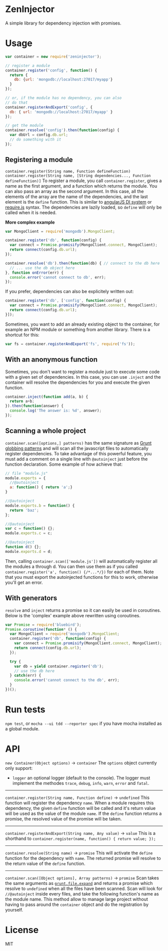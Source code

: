 # ZenInjector

A simple library for dependency injection with promises.

# Usage

```javascript
var container = new require('zeninjector');

// register a module
container.register('config', function() {
  return {
    db: {url: 'mongodb://localhost:27017/myapp'}
  }
});

// or, if the module has no dependency, you can also
// do that
container.registerAndExport('config', {
  db: { url: 'mongodb://localhost:27017/myapp' }
});

// get the module
container.resolve('config').then(function(config) {
  var dbUrl = config.db.url;
  // do something with it
});
```

## Registering a module
`container.register(String name, Function defineFunction)`
`container.register(String name, [String dependencies..., Function defineFunction)]`
To register a module, you call `container.register`, gives a name as the first
argument, and a function which returns
the module. You can also pass an array as the second argument. In this case, all
the elements of the array are the name of the dependencies, and the last element
is the `define` function. This is similar to
[angularJS DI system](http://docs.angularjs.org/guide/di)
or [require.js](http://requirejs.org/) syntax.
The dependencies are lazily loaded, so `define` will only be called when it is
needed.

**More complex example**

```javascript
var MongoClient = require('mongodb').MongoClient;

container.register('db', function(config) {
  var connect = Promise.promisify(MongoClient.connect, MongoClient);
  return connect(config.db.url);
});

container.resolve('db').then(function(db) { // connect to the db here
  // ... use the db object here
}, function onError(err) {
  console.error('cannot connect to db', err);
});
```

If you prefer, dependencies can also be explicitely written out:

```javascript
container.register('db', ['config', function(config) {
  var connect = Promise.promisify(MongoClient.connect, MongoClient);
  return connect(config.db.url);
}]);
```

Sometimes, you want to add an already existing object to the container, for example
an NPM module or something from another library. There is a shortcut for this:

```javascript
var fs = container.registerAndExport('fs', require('fs'));
```

## With an anonymous function
Sometimes, you don't want to register a module just to execute some code with a given set of dependencies. In this case, you can use `.inject` and the container will resolve the dependencies for you and execute the given function.

```javascript
container.inject(function add(a, b) {
  return a+b;
}).then(function(answer) {
  console.log('The answer is: %d', answer);
});
```

## Scanning a whole project
`container.scan([options,] patterns)` has the same signature as [Grunt globbing patterns](http://gruntjs.com/api/grunt.file#globbing-patterns) and will scan all the javascript files to automatically register dependencies. To take advantage of this powerful feature, you must add a comment on a single line with `@autoinject` just before the function declaration. Some example of how achieve that:

```javascript
// file "module.js"
module.exports = {
  //@autoinject
  a: function() { return 'a';}
}

//@autoinject
module.exports.b = function() {
  return 'baz';
};

//@autoinject
var c = function() {};
module.exports.c = c;

//@autoinject
function d() {};
module.exports.d = d;
```

Then, calling `container.scan(['module.js'])` will automatically register all the modules a through d. You can then use them as if you called `container.register('a', function() {/*...*/})` for each of them.
Note that you must export the autoinjected functions for this to work, otherwise you'll get an error.

## With generators
`resolve` and `inject` returns a promise so it can easily be used in coroutines. Below is the 'complex' example above rewritten using coroutines.

```javascript
var Promise = require('bluebird');
Promise.coroutine(function* () {
  var MongoClient = require('mongodb').MongoClient;
  container.register('db', function(config) {
    var connect = Promise.promisify(MongoClient.connect, MongoClient);
    return connect(config.db.url);
  });

  try {
    var db = yield container.register('db');
    // use the db here
  } catch(err) {
    console.error('cannot connect to the db', err);
  }
})();
```

# Run tests
`npm test`, or `mocha --ui tdd --reporter spec` if you have mocha installed as a global module.

# API

`new Container(Object options)` -> `container`
The `options` object currently only support:
* `logger` an optional logger (default to the console). The logger must implement the methodes `trace`, `debug`, `info`, `warn`, `error` and `fatal`.

---
`container.register(String name, Function define)` -> `undefined`
This function will register the dependency `name`. When a module requires this dependency, the given `define` function will be called and it's return value will be used as the value of the module `name`. If the `define` function returns a promise, the resolved value of the promise will be taken.

---
`container.registerAndExport(String name, Any value)` -> `value`
This is a shorthand to `container.register(name, function() { return value; });`

---
`container.resolve(String name)` -> `promise`
This will activate the `define` function for the dependency with `name`. The returned promise will resolve to the return value of the `define` function.

---
`container.scan([Object options], Array patterns)` -> `promise`
Scan takes the same arguments as [`grunt.file.expand`](http://gruntjs.com/api/grunt.file#globbing-patterns) and returns a promise which resolve to `undefined` when all the files have been scanned.
Scan will look for `//@autoinject` inside every files, and take the following function's name as the module name. This method allow to manage large project without having to pass around the `container` object and do the registration by yourself.

# License
MIT
